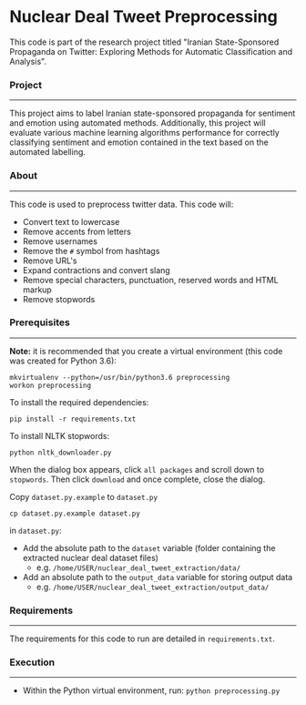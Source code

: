  <h1>Nuclear Deal Tweet Preprocessing</h1>
<!-- <hr style="margin:10px 0;padding:0;"/> -->

This code is part of the research project titled "Iranian State-Sponsored Propaganda on Twitter: Exploring Methods for Automatic Classification and Analysis".

<h3>Project</h3>
<hr style="margin:10px 0;padding:0;"/>

This project aims to label Iranian state-sponsored propaganda for sentiment and emotion using automated methods. Additionally, this project will evaluate various machine learning algorithms performance for correctly classifying sentiment and emotion contained in the text based on the automated labelling.


<h3>About</h3>
<hr style="margin:10px 0;padding:0;"/>

This code is used to preprocess twitter data. This code will:
* Convert text to lowercase
* Remove accents from letters
* Remove usernames
* Remove the `#` symbol from hashtags
* Remove URL's
* Expand contractions and convert slang
* Remove special characters, punctuation, reserved words and HTML markup
* Remove stopwords

<h3>Prerequisites</h3>
<hr style="margin:10px 0;padding:0;"/>

**Note:** it is recommended that you create a virtual environment (this code was created for Python 3.6):

    mkvirtualenv --python=/usr/bin/python3.6 preprocessing
    workon preprocessing


To install the required dependencies:

    pip install -r requirements.txt

To install NLTK stopwords:

    python nltk_downloader.py
When the dialog box appears, click `all packages` and scroll down to `stopwords`. Then click `download` and once complete, close the dialog.

Copy `dataset.py.example` to `dataset.py`

    cp dataset.py.example dataset.py

in `dataset.py`:
- Add the absolute path to the `dataset` variable (folder containing the extracted nuclear deal dataset files)
  - e.g. `/home/USER/nuclear_deal_tweet_extraction/data/`
- Add an absolute path to the `output_data` variable for storing output data
  - e.g. `/home/USER/nuclear_deal_tweet_extraction/output_data/`

<h3>Requirements</h3>
<hr style="margin:10px 0;padding:0;"/>

The requirements for this code to run are detailed in `requirements.txt`.

<h3>Execution</h3>
<hr style="margin:10px 0;padding:0;"/>

- Within the Python virtual environment, run:
`python preprocessing.py`
